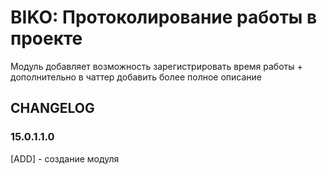 # BIKO: Протоколирование работы в проекте

Модуль добавляет возможность зарегистрировать время работы + дополнительно в чаттер добавить более полное описание

## CHANGELOG
### 15.0.1.1.0
[ADD] - создание модуля